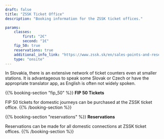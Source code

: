 ```yaml
---
draft: false
title: "ZSSK Ticket Office"
description: "Booking information for the ZSSK ticket offices."

params:
    classes:
        first: "2€"
        second: "1€"
    fip_50: true
    reservations: true
    additional_info_link: "https://www.zssk.sk/en/sales-points-and-reservations/"
    type: "onsite"
---
```


In Slovakia, there is an extensive network of ticket counters even at smaller stations. It is advantageous to speak some Slovak or Czech or have the appropriate translator app, as English is often not widely spoken.

{{% booking-section "fip_50" %}}
**FIP 50 Tickets**

FIP 50 tickets for domestic journeys can be purchased at the ZSSK ticket office.
{{% /booking-section %}}

{{% booking-section "reservations" %}}
**Reservations**

Reservations can be made for all domestic connections at ZSSK ticket offices.
{{% /booking-section %}}
